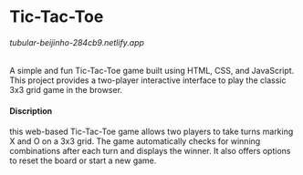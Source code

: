 # Tic-Tac-Toe
<h6>tubular-beijinho-284cb9.netlify.app</h6> A simple and fun Tic-Tac-Toe game built using HTML, CSS, and JavaScript. This project provides a two-player interactive interface to play the classic 3x3 grid game in the browser.
<h4>Discription</h4>
this web-based Tic-Tac-Toe game allows two players to take turns marking X and O on a 3x3 grid. The game automatically checks for winning combinations after each turn and displays the winner. It also offers options to reset the board or start a new game.

